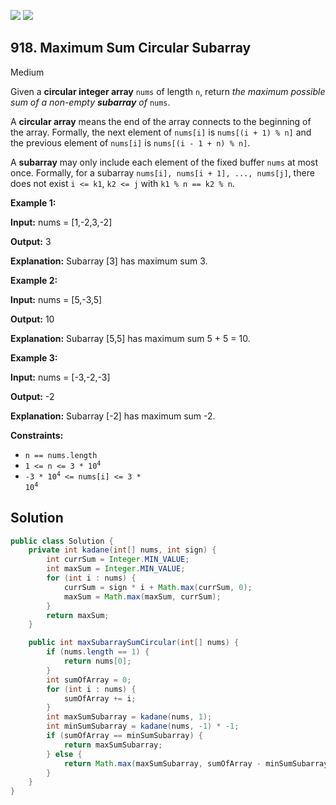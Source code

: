 [![](https://img.shields.io/github/stars/LeetCode-Top-Interview-150/LeetCode-Top-Interview-150?label=Stars&style=flat-square)](https://github.com/LeetCode-Top-Interview-150/LeetCode-Top-Interview-150)
[![](https://img.shields.io/github/forks/LeetCode-Top-Interview-150/LeetCode-Top-Interview-150?label=Fork%20me%20on%20GitHub%20&style=flat-square)](https://github.com/LeetCode-Top-Interview-150/LeetCode-Top-Interview-150/fork)

## 918\. Maximum Sum Circular Subarray

Medium

Given a **circular integer array** `nums` of length `n`, return _the maximum possible sum of a non-empty **subarray** of_ `nums`.

A **circular array** means the end of the array connects to the beginning of the array. Formally, the next element of `nums[i]` is `nums[(i + 1) % n]` and the previous element of `nums[i]` is `nums[(i - 1 + n) % n]`.

A **subarray** may only include each element of the fixed buffer `nums` at most once. Formally, for a subarray `nums[i], nums[i + 1], ..., nums[j]`, there does not exist `i <= k1`, `k2 <= j` with `k1 % n == k2 % n`.

**Example 1:**

**Input:** nums = [1,-2,3,-2]

**Output:** 3

**Explanation:** Subarray [3] has maximum sum 3. 

**Example 2:**

**Input:** nums = [5,-3,5]

**Output:** 10

**Explanation:** Subarray [5,5] has maximum sum 5 + 5 = 10. 

**Example 3:**

**Input:** nums = [-3,-2,-3]

**Output:** -2

**Explanation:** Subarray [-2] has maximum sum -2. 

**Constraints:**

*   `n == nums.length`
*   <code>1 <= n <= 3 * 10<sup>4</sup></code>
*   <code>-3 * 10<sup>4</sup> <= nums[i] <= 3 * 10<sup>4</sup></code>

## Solution

```java
public class Solution {
    private int kadane(int[] nums, int sign) {
        int currSum = Integer.MIN_VALUE;
        int maxSum = Integer.MIN_VALUE;
        for (int i : nums) {
            currSum = sign * i + Math.max(currSum, 0);
            maxSum = Math.max(maxSum, currSum);
        }
        return maxSum;
    }

    public int maxSubarraySumCircular(int[] nums) {
        if (nums.length == 1) {
            return nums[0];
        }
        int sumOfArray = 0;
        for (int i : nums) {
            sumOfArray += i;
        }
        int maxSumSubarray = kadane(nums, 1);
        int minSumSubarray = kadane(nums, -1) * -1;
        if (sumOfArray == minSumSubarray) {
            return maxSumSubarray;
        } else {
            return Math.max(maxSumSubarray, sumOfArray - minSumSubarray);
        }
    }
}
```